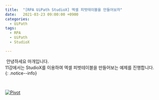 ```yaml
---
title:  "[RPA UiPath StudioX] 엑셀 피벗테이블을 만들어보자"
date:   2021-03-23 09:00:00 +0900
categories:
  - UiPath
tags:
  - RPA
  - UiPath
  - StudioX

---
```


&nbsp;안녕하세요 마개입니다.  
11강에서는 StudioX를 이용하여 엑셀 피벗테이블을 만들어보는 예제를 진행합니다.  
{: .notice--info}

<br>

[![Pivot](http://img.youtube.com/vi/hrkxl5BUJuI/maxresdefault.jpg)](https://www.youtube.com/watch?v=hrkxl5BUJuI)

